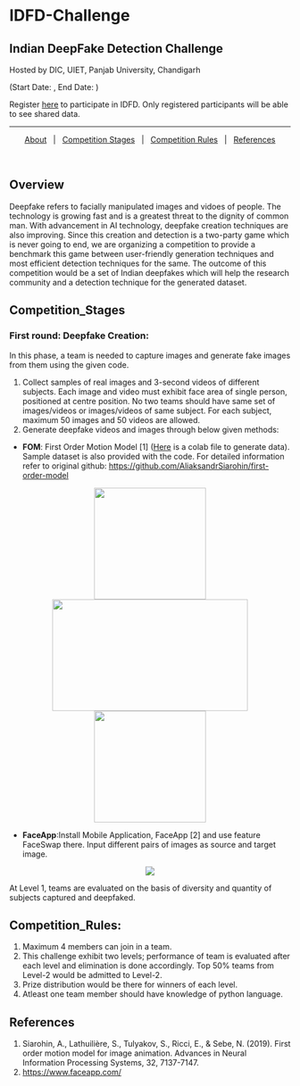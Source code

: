 # IDFD-Challenge
## Indian DeepFake Detection Challenge 
Hosted by DIC, UIET, Panjab University, Chandigarh

(Start Date:           , End Date:      )

Register [here](https://docs.google.com/forms/d/e/1FAIpQLSehAgpQJntM2EkUVoOtHEjkH6yKVr389HrKJWToTIYNH5lrBw/viewform?usp=sf_link) to participate in IDFD. Only registered participants will be able to see shared data.

<hr>

<p align="center">
  <a href="#Overview">About</a> &#xa0; | &#xa0; 
  <a href="#Competition_Stages">Competition Stages</a> &#xa0; | &#xa0;
  <a href="#Competition_Rules">Competition Rules</a> &#xa0; | &#xa0;
  <a href="#References" >References</a>
</p>

<br>

## Overview
Deepfake refers to facially manipulated images and vidoes of people. The technology is growing fast and is a greatest threat to the dignity of common man. With advancement in AI technology, deepfake creation techniques are also improving. Since this creation and detection is a two-party game which is never going to end, we are organizing a competition to provide a benchmark this game between user-friendly generation techniques and most efficient detection techniques for the same. The outcome of this competition would be a set of Indian deepfakes which will help the research community and a detection technique for the generated dataset.

## Competition_Stages

### First round: Deepfake Creation:
In this phase, a team is needed to capture images and generate fake images from them using the given code. 
1. Collect samples of real images and 3-second videos of different subjects. Each image and video must exhibit face area of single person, positioned at centre position. No two teams should have same set of images/videos or images/videos of same subject. For each subject, maximum 50 images and 50 videos are allowed. 
2. Generate deepfake videos and images through below given methods: 
- **FOM**: First Order Motion Model [1] ([Here](https://colab.research.google.com/drive/1cniN2Tm9yqmZE6XfDtMzLVSouY1e7S7e?usp=sharing) is a colab file to generate data). Sample dataset is also provided with the code. For detailed information refer to original github: https://github.com/AliaksandrSiarohin/first-order-model

<p align="center">
<img src = "https://user-images.githubusercontent.com/54838730/147690041-869fd427-2826-4c6b-9d45-1717c6fde1db.gif" width="200" height="200"/> <img src= "https://user-images.githubusercontent.com/54838730/147691508-3937a775-e4c9-4b41-b691-09ba404b3282.png" width="350" height="200"/> <img src="https://user-images.githubusercontent.com/54838730/147690060-ca5c4822-d2af-4e11-a844-b0ce933360d9.gif" width="200" height="200"/>
</p>
   
 - **FaceApp**:Install Mobile Application, FaceApp [2] and use feature FaceSwap there. Input different pairs of images as source and target image.

<p align="center">
  <img src="https://user-images.githubusercontent.com/54838730/147633573-414c347f-aca4-4335-97a9-c66e75226795.png" />
</p>

At Level 1, teams are evaluated on the basis of diversity and quantity of subjects captured and deepfaked.

<!-- ### Second round: Deepfake Detection:
In this phase, selected teams from first round would have to train existing deep learning models such as ResNet, XceptionNet on data generated in first round. A sample kernel is provided [here](https://colab.research.google.com/drive/1gvWIA3YrpmQlOmCSDabMVcScM_nMAQWz?usp=sharing). A team can also create a new detection mechanism. Detailed steps are given as follows:
1. From each video generated in FOM and originally captured ones, extract maximum of 5 frames.
2. Generate two sets 
   - **Dataset 1:** FOM + Real image dataset
   - **Dataset 2:** FaceApp + Real image dataset 
3. Crop out the facial part from each image of both datasets using MTCNN classifier.
4. Try every model with both datasets separately. Select the model and respective parameters that work well for both datasets separately.  
5. Share the best trained models with final notebooks that contain results. We will test the trained model on private test set. Winner is selected based on the results on private test set. -->

## Competition_Rules:
1. Maximum 4 members can join in a team. 
2. This challenge exhibit two levels; performance of team is evaluated after each level and elimination is done accordingly. Top 50% teams from Level-2 would be admitted to Level-2. 
3. Prize distribution would be there for winners of each level.
4. Atleast one team member should have knowledge of python language.


## References
1. Siarohin, A., Lathuilière, S., Tulyakov, S., Ricci, E., & Sebe, N. (2019). First order motion model for image animation. Advances in Neural Information Processing Systems, 32, 7137-7147.
2. https://www.faceapp.com/
